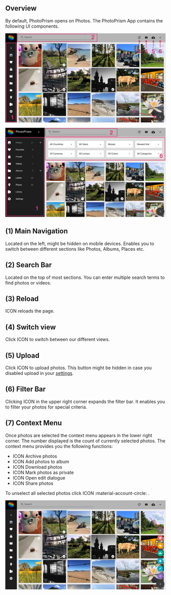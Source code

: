 ## Overview
By default, PhotoPrism opens on Photos. The PhotoPrism App contains the following UI components.

![Screenshot](../img/nav1edited.png)

![Screenshot](../img/nav2edited.png)

## (1) Main Navigation
Located on the left, might be hidden on mobile devices. Enables you to switch between different sections like Photos, Albums, Places etc.

## (2) Search Bar
Located on the top of most sections. You can enter multiple search terms to find photos or videos.

## (3) Reload
ICON reloads the page.

## (4) Switch view
Click ICON to switch between our different views.

## (5) Upload
Click ICON to upload photos. This button might be hidden in case you disabled upload in your [settings](settings.md).

## (6) Filter Bar
Clicking ICON in the upper right corner expands the filter bar. It enables you to filter your photos for special criteria.

## (7) Context Menu
Once photos are selected the context menu appears in the lower right corner. 
The number displayed is the count of currently selected photos.
The context menu provides you the following functions:

* ICON Archive photos
* ICON Add photos to album
* ICON Download photos
* ICON Mark photos as private
* ICON Open edit dialogue
* ICON Share photos

To unselect all selected photos click ICON :material-account-circle: .

![Screenshot](../img/nav3edited.png)

